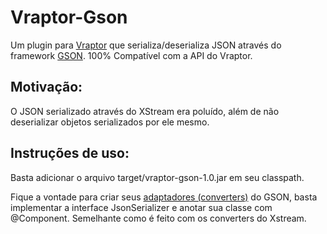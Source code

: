 Vraptor-Gson
============

Um plugin para [Vraptor](https://vraptor.org) que serializa/deserializa JSON através do framework [GSON](https://sites.google.com/site/gson/). 100% Compatível com a API do Vraptor.


Motivação:
----------
O JSON serializado através do XStream era poluído, além de não deserializar objetos serializados por ele mesmo.


Instruções de uso:
------------------
Basta adicionar o arquivo target/vraptor-gson-1.0.jar em seu classpath.

Fique a vontade para criar seus [adaptadores (converters)](https://sites.google.com/site/gson/gson-user-guide/#TOC-Custom-Serialization-and-Deserialization) do GSON, basta implementar a interface JsonSerializer<T> e anotar sua classe com @Component. Semelhante como é feito com os converters do Xstream.
